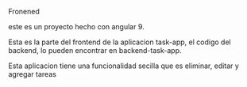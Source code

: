 Fronened

este es un proyecto hecho con angular 9.

Esta es la parte del frontend de la aplicacion task-app, el codigo del backend,
lo pueden encontrar en backend-task-app.

Esta aplicacion tiene una funcionalidad secilla que es eliminar, editar y agregar tareas
